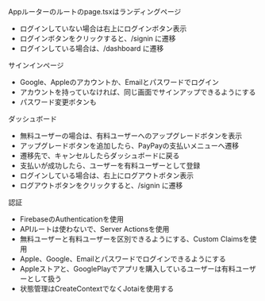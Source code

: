 Appルーターのルートのpage.tsxはランディングページ
 - ログインしていない場合は右上にログインボタン表示
 - ログインボタンをクリックすると、/signin に遷移
 - ログインしている場合は、/dashboard に遷移

サインインページ
 - Google、Appleのアカウントか、Emailとパスワードでログイン
 - アカウントを持っていなければ、同じ画面でサインアップできるようにする
 - パスワード変更ボタンも

ダッシュボード
 - 無料ユーザーの場合は、有料ユーザーへのアップグレードボタンを表示
 - アップグレードボタンを追加したら、PayPayの支払いメニューへ遷移
 - 遷移先で、キャンセルしたらダッシュボードに戻る
 - 支払いが成功したら、ユーザーを有料ユーザーとして登録
 - ログインしている場合は、右上にログアウトボタン表示
 - ログアウトボタンをクリックすると、/signin に遷移

認証
 - FirebaseのAuthenticationを使用
 - APIルートは使わないで、Server Actionsを使用
 - 無料ユーザーと有料ユーザーを区別できるようにする、Custom Claimsを使用
 - Apple、Google、Emailとパスワードでログインできるようにする
 - Appleストアと、GooglePlayでアプリを購入しているユーザーは有料ユーザーとして扱う
 - 状態管理はCreateContextでなくJotaiを使用する

